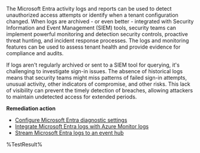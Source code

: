 The Microsoft Entra activity logs and reports can be used to detect unauthorized access attempts or identify when a tenant configuration changed. When logs are archived - or even better - integrated with Security Information and Event Management (SIEM) tools, security teams can implement powerful monitoring and detection security controls, proactive threat hunting, and incident response processes. The logs and monitoring features can be used to assess tenant health and provide evidence for compliance and audits. 

If logs aren't regularly archived or sent to a SIEM tool for querying, it's challenging to investigate sign-in issues. The absence of historical logs means that security teams might miss patterns of failed sign-in attempts, unusual activity, other indicators of compromise, and other risks. This lack of visibility can prevent the timely detection of breaches, allowing attackers to maintain undetected access for extended periods. 

**Remediation action**

- [Configure Microsoft Entra diagnostic settings](https://learn.microsoft.com/entra/identity/monitoring-health/howto-configure-diagnostic-settings)
- [Integrate Microsoft Entra logs with Azure Monitor logs](https://learn.microsoft.com/entra/identity/monitoring-health/howto-integrate-activity-logs-with-azure-monitor-logs)
- [Stream Microsoft Entra logs to an event hub](https://learn.microsoft.com/entra/identity/monitoring-health/howto-stream-logs-to-event-hub)
<!--- Results --->
%TestResult%

